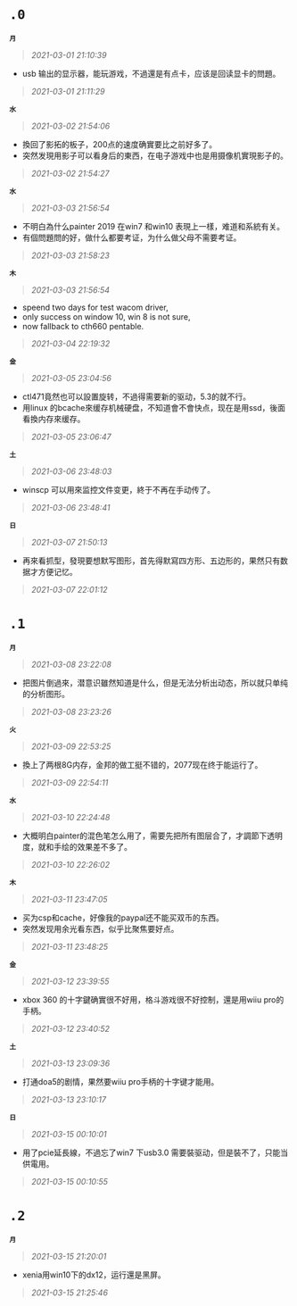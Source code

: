 **`.0`**
=========
**`月`**
>*2021-03-01 21:10:39*
- usb 输出的显示器，能玩游戏，不過還是有点卡，应该是回读显卡的問題。
>*2021-03-01 21:11:29*
 
**`水`**
>*2021-03-02 21:54:06*
- 換回了影拓的板子，200点的速度确實要比之前好多了。
- 突然发現用影子可以看身后的東西，在电子游戏中也是用摄像机實現影子的。
>*2021-03-02 21:54:27*

**`水`**
>*2021-03-03 21:56:54*
- 不明白為什么painter 2019 在win7 和win10 表現上一樣，难道和系統有关。
- 有個問題問的好，做什么都要考证，为什么做父母不需要考证。
>*2021-03-03 21:58:23*

**`木`**
>*2021-03-03 21:56:54*
- speend two days for test wacom driver,
- only success on window 10, win 8 is not sure,
- now fallback to cth660 pentable.
>*2021-03-04 22:19:32*

**`金`**
>*2021-03-05 23:04:56*
- ctl471竟然也可以設置旋转，不過得需要新的驱动，5.3的就不行。
- 用linux 的bcache來缓存机械硬盘，不知道會不會快点，现在是用ssd，後面看換内存來缓存。
>*2021-03-05 23:06:47*

**`土`**
>*2021-03-06 23:48:03*
- winscp 可以用來监控文件变更，終于不再在手动传了。
>*2021-03-06 23:48:41*

**`日`**
>*2021-03-07 21:50:13*
- 再來看抓型，發現要想默写图形，首先得默寫四方形、五边形的，果然只有数据才方便记忆。
>*2021-03-07 22:01:12*

**`.1`**
=========
**`月`**
>*2021-03-08 23:22:08*
- 把图片倒過來，潜意识雖然知道是什么，但是无法分析出动态，所以就只单纯的分析图形。
>*2021-03-08 23:23:26*

**`火`**
>*2021-03-09 22:53:25*
- 換上了两根8G内存，金邦的做工挺不错的，2077现在终于能运行了。
>*2021-03-09 22:54:11*

**`水`**
>*2021-03-10 22:24:48*
- 大概明白painter的混色笔怎么用了，需要先把所有图层合了，才調節下透明度，就和手绘的效果差不多了。
>*2021-03-10 22:26:02*

**`木`**
>*2021-03-11 23:47:05*
- 买为csp和cache，好像我的paypal还不能买双币的东西。
- 突然发现用余光看东西，似乎比聚焦要好点。
>*2021-03-11 23:48:25*

**`金`**
>*2021-03-12 23:39:55*
- xbox 360 的十字鍵确實很不好用，格斗游戏很不好控制，還是用wiiu pro的手柄。
>*2021-03-12 23:40:52*

**`土`**
>*2021-03-13 23:09:36*
- 打通doa5的剧情，果然要wiiu pro手柄的十字键才能用。
>*2021-03-13 23:10:17*

**`日`**
>*2021-03-15 00:10:01*
- 用了pcie延長線，不過忘了win7 下usb3.0 需要裝驱动，但是裝不了，只能当供電用。
>*2021-03-15 00:10:55*

**`.2`**
=========
**`月`**
>*2021-03-15 21:20:01*
- xenia用win10下的dx12，运行還是黑屏。
>*2021-03-15 21:25:46*
